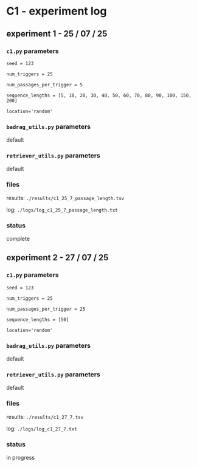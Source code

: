 # C1 - experiment log

## experiment 1 - 25 / 07 / 25

### `c1.py` parameters

`seed = 123`

`num_triggers = 25`

`num_passages_per_trigger = 5`

`sequence_lengths = [5, 10, 20, 30, 40, 50, 60, 70, 80, 90, 100, 150, 200]`

`location='random'`

### `badrag_utils.py` parameters

default

### `retriever_utils.py` parameters

default

### files

results: `./results/c1_25_7_passage_length.tsv`

log: `./logs/log_c1_25_7_passage_length.txt`

### status

complete

## experiment 2 - 27 / 07 / 25

### `c1.py` parameters

`seed = 123`

`num_triggers = 25`

`num_passages_per_trigger = 25`

`sequence_lengths = [50]`

`location='random'`

### `badrag_utils.py` parameters

default

### `retriever_utils.py` parameters

default

### files

results: `./results/c1_27_7.tsv`

log: `./logs/log_c1_27_7.txt`

### status

in progress
